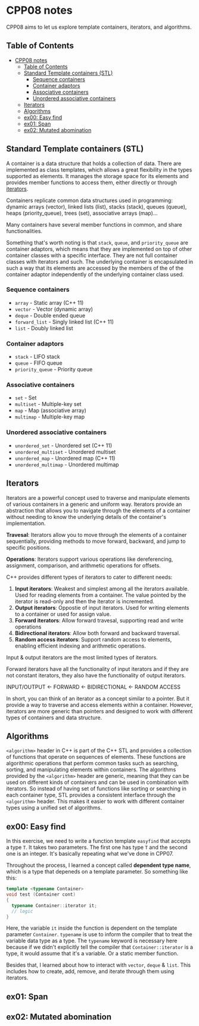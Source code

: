 # CPP08 notes

CPP08 aims to let us explore template containers, iterators, and algorithms.

## Table of Contents

- [CPP08 notes](#cpp08-notes)
  - [Table of Contents](#table-of-contents)
  - [Standard Template containers (STL)](#standard-template-containers-stl)
    - [Sequence containers](#sequence-containers)
    - [Container adaptors](#container-adaptors)
    - [Associative containers](#associative-containers)
    - [Unordered associative containers](#unordered-associative-containers)
  - [Iterators](#iterators)
  - [Algorithms](#algorithms)
  - [ex00: Easy find](#ex00-easy-find)
  - [ex01: Span](#ex01-span)
  - [ex02: Mutated abomination](#ex02-mutated-abomination)

## Standard Template containers (STL)

A container is a data structure that holds a collection of data. There are implemented as class templates, which allows a great flexibility in the types supported as elements. It manages the storage space for its elements and provides member functions to access them, either directly or through [iterators](#iterators).

Containers replicate common data structures used in programming: dynamic arrays (vector), linked lists (list), stacks (stack), queues (queue), heaps (priority_queue), trees (set), associative arrays (map)...

Many containers have several member functions in common, and share functionalities.

Something that's worth noting is that `stack`, `queue`, and `priority_queue` are container adaptors, which means that they are implemented on top of other container classes with a specific interface. They are not full container classes with iterators and such. The underlying container is encapsulated in such a way that its elements are accessed by the members of the of the container adaptor independently of the underlying container class used.

### Sequence containers

- `array` - Static array (C++ 11)
- `vector` - Vector (dynamic array)
- `deque` - Double ended queue
- `forward_list` - Singly linked list (C++ 11)
- `list` - Doubly linked list

### Container adaptors

- `stack` - LIFO stack
- `queue` - FIFO queue
- `priority_queue` - Priority queue

### Associative containers

- `set` - Set
- `multiset` - Multiple-key set
- `map` - Map (associative array)
- `multimap` - Multiple-key map

### Unordered associative containers

- `unordered_set` - Unordered set (C++ 11)
- `unordered_multiset` - Unordered multiset
- `unordered_map` - Unordered map (C++ 11)
- `unordered_multimap` - Unordered multimap

## Iterators

Iterators are a powerful concept used to traverse and manipulate elements of various containers in a generic and uniform way. Iterators provide an abstraction that allows you to navigate through the elements of a container without needing to know the underlying details of the container's implementation.

**Travesal**: Iterators allow you to move through the elements of a container sequentially, providing methods to move forward, backward, and jump to specific positions.

**Operations**: Iterators support various operations like dereferencing, assignment, comparison, and arithmetic operations for offsets.

C++ provides different types of iterators to cater to different needs:

1. **Input iterators**: Weakest and simplest among all the iterators available. Used for reading elements from a container. The value pointed by the iterator is read-only and then the iterator is incremented.
2. **Output iterators**: Oppostie of input iterators. Used for writing elements to a container or used for assign value.
3. **Forward iterators**: Allow forward travesal, supporting read and write operations
4. **Bidirectional iterators**: Allow both forward and backward traversal.
5. **Random access iterators**: Support random access to elements, enabling efficient indexing and arithmetic operations.

Input & output iterators are the most limited types of iterators.

Forward iterators have all the functionality of input iterators and if they are not constant iterators, they also have the functionality of output iterators.

INPUT/OUTPUT <- FORWARD <- BIDIRECTIONAL <- RANDOM ACCESS

In short, you can think of an iterator as a concept similar to a pointer. But it provide a way to traverse and access elements within a container. However, iterators are more generic than pointers and designed to work with different types of containers and data structure.

## Algorithms

`<algorithm>` header in C++ is part of the C++ STL and provides a collection of functions that operate on sequences of elements. These functions are algorithmic operations that perform common tasks such as searching, sorting, and manipulating elements within containers. The algorithms provided by the `<algorithm>` header are generic, meaning that they can be used on different kinds of containers and can be used in combination with iterators. So instead of having set of functions like sorting or searching in each container type, STL provides a consistent interface through the `<algorithm>` header. This makes it easier to work with different container types using a unified set of algorithms.

## ex00: Easy find

In this exercise, we need to write a function template `easyfind` that accepts a type `T`. It takes two parameters. The first one has type `T` and the second one is an integer. It's basically repeating what we've done in CPP07.

Throughout the process, I learned a concept called **dependent type name**, which is a type that depeneds on a template parameter. So something like this:

```cpp
template <typename Container>
void test (Container cont)
{
  typename Container::iterator it;
  // logic
}
```

Here, the variable `it` inside the function is dependent on the template parameter `Container`. `typename` is use to inform the compiler that to treat the variable data type as a type. The `typename` keyword is necessary here because if we didn't explicitly tell the compiler that `Container::iterator` is a type, it would assume that it's a variable. Or a static member function.

Besides that, I learned about how to interact with `vector`, `deque` & `list`. This includes how to create, add, remove, and iterate through them using iterators.

## ex01: Span

## ex02: Mutated abomination
